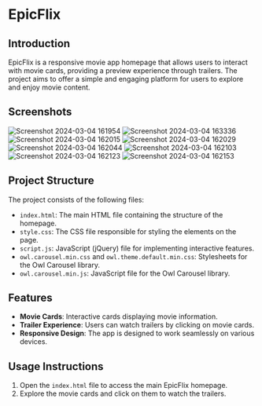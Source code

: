 # EpicFlix

## Introduction

EpicFlix is a responsive movie app homepage that allows users to interact with movie cards, providing a preview experience through trailers. The project aims to offer a simple and engaging platform for users to explore and enjoy movie content.

## Screenshots

![Screenshot 2024-03-04 161954](https://github.com/bruno-chaves-keller/epicFlix_movies-homepage/assets/136998901/884dfe89-c705-40f0-b139-404b30a13280)
![Screenshot 2024-03-04 163336](https://github.com/bruno-chaves-keller/epicFlix_movies-homepage/assets/136998901/52351eb8-8e2b-4a7e-8817-b3db3aeac020)
![Screenshot 2024-03-04 162015](https://github.com/bruno-chaves-keller/epicFlix_movies-homepage/assets/136998901/cc071a60-a67d-4b6a-9daa-7220dee3cd3e)
![Screenshot 2024-03-04 162029](https://github.com/bruno-chaves-keller/epicFlix_movies-homepage/assets/136998901/33c793b1-748f-43b8-a513-f77d2f4075d9)
![Screenshot 2024-03-04 162044](https://github.com/bruno-chaves-keller/epicFlix_movies-homepage/assets/136998901/193c1c46-bfde-4b94-88bc-c324a1282ad7)
![Screenshot 2024-03-04 162103](https://github.com/bruno-chaves-keller/epicFlix_movies-homepage/assets/136998901/8ed61fbd-459c-4be2-9ea7-a12473acbcde)
![Screenshot 2024-03-04 162123](https://github.com/bruno-chaves-keller/epicFlix_movies-homepage/assets/136998901/b3e2ab2b-0878-4a75-9ff5-e62ff60b6011)
![Screenshot 2024-03-04 162153](https://github.com/bruno-chaves-keller/epicFlix_movies-homepage/assets/136998901/04a254f4-ec53-4f89-a159-7a9b8d15c083)

## Project Structure

The project consists of the following files:

- `index.html`: The main HTML file containing the structure of the homepage.
- `style.css`: The CSS file responsible for styling the elements on the page.
- `script.js`: JavaScript (jQuery) file for implementing interactive features.
- `owl.carousel.min.css` and `owl.theme.default.min.css`: Stylesheets for the Owl Carousel library.
- `owl.carousel.min.js`: JavaScript file for the Owl Carousel library.

## Features

- **Movie Cards**: Interactive cards displaying movie information.
- **Trailer Experience**: Users can watch trailers by clicking on movie cards.
- **Responsive Design**: The app is designed to work seamlessly on various devices.

## Usage Instructions

1. Open the `index.html` file to access the main EpicFlix homepage.
2. Explore the movie cards and click on them to watch the trailers.



